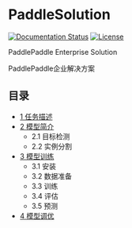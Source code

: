 # PaddleSolution

[![Documentation Status](https://img.shields.io/badge/docs-latest-brightgreen.svg?style=flat)](https://github.com/jiangjiajun/PaddleSolution) [![License](https://img.shields.io/badge/license-Apache%202-blue.svg)](LICENSE)

PaddlePaddle Enterprise Solution

PaddlePaddle企业解决方案

## 目录
* [1 任务描述](./docs/1_任务描述/1_任务描述.md)
* [2 模型简介](./docs/2_模型简介/2_模型简介.md)
  * 2.1 目标检测
  * 2.2 实例分割
* [3 模型训练](./docs/3_模型训练/3_模型训练.md)
  * 3.1 安装
  * 3.2 数据准备
  * 3.3 训练
  * 3.4 评估
  * 3.5 预测
* [4 模型调优](./docs/4_模型调优/4_模型调优.md)
